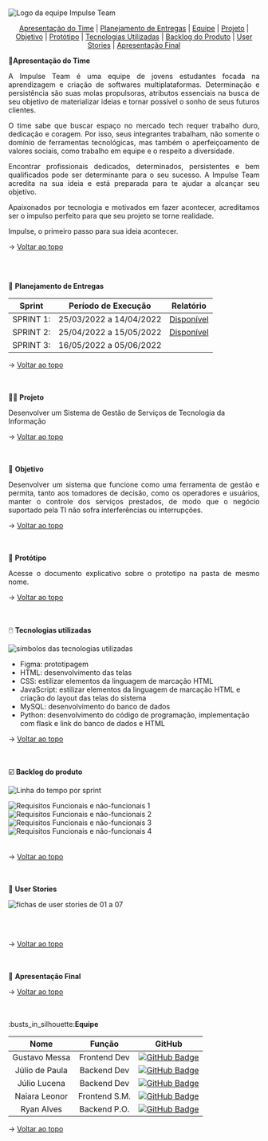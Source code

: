 <br id="topo">

![Logo da equipe Impulse Team](https://github.com/impulseteam/projeto-integrador-2022-1---FATEC-DSM/blob/main/imagens%20read.me/Impulse%20Team%20logo.png)

<p align="center">
    <a href="#apresentação">Apresentação do Time</a>       |
    <a href="#planejamento">Planejamento de Entregas</a>   |
    <a href="#equipe">Equipe</a>                           |  
    <a href="#projeto">Projeto</a>                         |  
    <a href="#objetivo">Objetivo</a>                       |  
    <a href="#prototipo">Protótipo</a>                     |  
    <a href="#tecnologias">Tecnologias Utilizadas</a>      |  
    <a href="#backlogdoproduto">Backlog do Produto</a>     |
    <a href="#userstories">User Stories</a>                |
    <a href="#apfinal">Apresentação Final</a>              

</p>

<span id="apresentação">

🎤<b>Apresentação do Time</b>
<p></p>
<p align="justify"> A Impulse Team é uma equipe de jovens estudantes focada na aprendizagem e criação de softwares multiplataformas. Determinação e persistência são suas molas propulsoras, atributos essenciais na busca de seu objetivo de materializar ideias e tornar possível o sonho de seus futuros clientes. </p>
<p align="justify"> O time sabe que buscar espaço no mercado tech requer trabalho duro, dedicação e coragem. Por isso, seus integrantes trabalham, não somente o domínio de ferramentas tecnológicas, mas também o aperfeiçoamento de valores sociais, como trabalho em equipe e o respeito a diversidade. </p> 
<p align="justify"> Encontrar profissionais dedicados, determinados, persistentes e bem qualificados pode ser determinante para o seu sucesso. A Impulse Team acredita na sua ideia e está preparada para te ajudar a alcançar seu objetivo. </p>
<p align="justify"> Apaixonados por tecnologia e motivados em fazer acontecer, acreditamos ser o impulso perfeito para que seu projeto se torne realidade. </p>
<p align="justify"> Impulse, o primeiro passo para sua ideia acontecer. </p>

→ [Voltar ao topo](#topo)
    
<br>    
    
</br>    
    
<span id="planejamento">

📑 <b>Planejamento de Entregas</b>
<p></p>

|  Sprint |  Período de Execução   |  Relatório  |
|:-------:|:----------------------:|:-----------:|
|SPRINT 1:| 25/03/2022 a 14/04/2022| [Disponível](https://github.com/impulseteam/projeto-integrador-2022-1---FATEC-DSM/tree/main/planejamento/sprint-1) |
|SPRINT 2:| 25/04/2022 a 15/05/2022| [Disponível](https://github.com/impulseteam/projeto-integrador-2022-1---FATEC-DSM/blob/main/planejamento/sprint-2/README.md) |
|SPRINT 3:| 16/05/2022 a 05/06/2022|             |
    
→ [Voltar ao topo](#topo)

<br>    
    
</br>      

<span id="projeto">
👩‍💻 <b>Projeto</b> 
<p></p>
<p> Desenvolver um Sistema de Gestão de Serviços de Tecnologia da Informação </p>

→ [Voltar ao topo](#topo)

<br>    
    
</br>    

<span id="objetivo">
🎯 <b>Objetivo</b>
<p></p>
<p align="justify"> Desenvolver um sistema que funcione como uma ferramenta de gestão e permita, tanto aos tomadores de decisão, como os operadores e usuários, manter o controle dos serviços prestados, de modo que o negócio suportado pela TI não sofra interferências ou interrupções. </p>
    
→ [Voltar ao topo](#topo)

<br>
    
</br>    
  
<span id="prototipo">
📝 <b>Protótipo</b>
<p align="justify">Acesse o documento explicativo sobre o prototipo na pasta de mesmo nome. </p>

→ [Voltar ao topo](#topo)

<br>
    
</br>    
    
<span id="tecnologias">
🖱️ <b>Tecnologias utilizadas</b>
<p></p>
    
![símbolos das tecnologias utilizadas](https://github.com/impulseteam/projeto-integrador-2022-1---FATEC-DSM/blob/main/imagens%20read.me/simbolos%20tecnologias%20utilizadas%20-%20Impulse%20Team%20-%202022-1.png)
    
* Figma: prototipagem
* HTML: desenvolvimento das telas
* CSS: estilizar elementos da linguagem de marcação HTML 
* JavaScript: estilizar elementos da linguagem de marcação HTML e criação do layout das telas do sistema
* MySQL: desenvolvimento do banco de dados
* Python: desenvolvimento do código de programação, implementação com flask e link do banco de dados e HTML
    
→ [Voltar ao topo](#topo)

<br>
    
</br>    

<span id="backlogdoproduto">
☑️ <b>Backlog do produto</b>
<p></p>
    
![Linha do tempo por sprint](https://github.com/impulseteam/projeto-integrador-2022-1---FATEC-DSM/blob/main/imagens%20read.me/Linha%20do%20tempo%20por%20sprint%20-%20backlog%20do%20produto%20-%20Impulse%20Team%20-%202022-1.png)    
    
![Requisitos Funcionais e não-funcionais 1](https://github.com/impulseteam/projeto-integrador-2022-1---FATEC-DSM/blob/main/imagens%20read.me/RFs%201%20-%20Impulse%20Team%20-%202022-1.png)
![Requisitos Funcionais e não-funcionais 2](https://github.com/impulseteam/projeto-integrador-2022-1---FATEC-DSM/blob/main/imagens%20read.me/RFs%202%20-%20Impulse%20Team%20-%202022-1.png)
![Requisitos Funcionais e não-funcionais 3](https://github.com/impulseteam/projeto-integrador-2022-1---FATEC-DSM/blob/main/imagens%20read.me/RFs%203%20-%20Impulse%20Team%20-%202022-1.png)
![Requisitos Funcionais e não-funcionais 4](https://github.com/impulseteam/projeto-integrador-2022-1---FATEC-DSM/blob/main/imagens%20read.me/RFs%204%20-%20Impulse%20Team%20-%202022-1.png)
<br>
</br>    
→ [Voltar ao topo](#topo)  

<br>    

</br>    
    
<span id="userstories">    
📱 <b>User Stories</b>
<p></p>
    
![fichas de user stories de 01 a 07](https://github.com/impulseteam/projeto-integrador-2022-1---FATEC-DSM/blob/main/imagens%20read.me/User%20stories%20-%20Impulse%20Team%20-%202022-1.png)

<br>
</br>

→ [Voltar ao topo](#topo)

<br>

</br>    

<span id="apfinal">
🏁 <b>Apresentação Final</b>
<p></p>
    
→ [Voltar ao topo](#topo)

<br>    

</br>    

<span id="equipe">
:busts_in_silhouette:<b>Equipe</b>
<p></p> 

|       Nome       |     Função     |      GitHub
|:----------------:|:--------------:|:-------------------------------------------------------------------:|
|   Gustavo Messa  | Frontend  Dev  | [![GitHub Badge](https://github.com/impulseteam/projeto-integrador-2022-1---FATEC-DSM/blob/main/imagens%20read.me/github_icon.png)](https://github.com/gmessa)       |
|   Júlio de Paula | Backend   Dev  | [![GitHub Badge](https://github.com/impulseteam/projeto-integrador-2022-1---FATEC-DSM/blob/main/imagens%20read.me/github_icon.png)](https://github.com/JulioPm142)   |
|   Júlio Lucena   | Backend   Dev  | [![GitHub Badge](https://github.com/impulseteam/projeto-integrador-2022-1---FATEC-DSM/blob/main/imagens%20read.me/github_icon.png)](https://github.com/JulioL2001)   |
|   Naiara Leonor  | Frontend  S.M. | [![GitHub Badge](https://github.com/impulseteam/projeto-integrador-2022-1---FATEC-DSM/blob/main/imagens%20read.me/github_icon.png)](https://github.com/nai-leonor)   |
|   Ryan Alves     | Backend   P.O. | [![GitHub Badge](https://github.com/impulseteam/projeto-integrador-2022-1---FATEC-DSM/blob/main/imagens%20read.me/github_icon.png)](https://github.com/XLryan246)    |

→ [Voltar ao topo](#topo)
    
